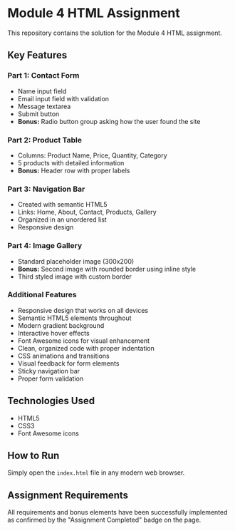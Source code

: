 # Module 4 HTML Assignment

This repository contains the solution for the Module 4 HTML assignment.

## Key Features

### Part 1: Contact Form
- Name input field
- Email input field with validation
- Message textarea
- Submit button
- **Bonus:** Radio button group asking how the user found the site

### Part 2: Product Table
- Columns: Product Name, Price, Quantity, Category
- 5 products with detailed information
- **Bonus:** Header row with proper labels

### Part 3: Navigation Bar
- Created with semantic HTML5
- Links: Home, About, Contact, Products, Gallery
- Organized in an unordered list
- Responsive design

### Part 4: Image Gallery
- Standard placeholder image (300x200)
- **Bonus:** Second image with rounded border using inline style
- Third styled image with custom border

### Additional Features
- Responsive design that works on all devices
- Semantic HTML5 elements throughout
- Modern gradient background
- Interactive hover effects
- Font Awesome icons for visual enhancement
- Clean, organized code with proper indentation
- CSS animations and transitions
- Visual feedback for form elements
- Sticky navigation bar
- Proper form validation

## Technologies Used
- HTML5
- CSS3
- Font Awesome icons

## How to Run
Simply open the `index.html` file in any modern web browser.

## Assignment Requirements
All requirements and bonus elements have been successfully implemented as confirmed by the "Assignment Completed" badge on the page.
